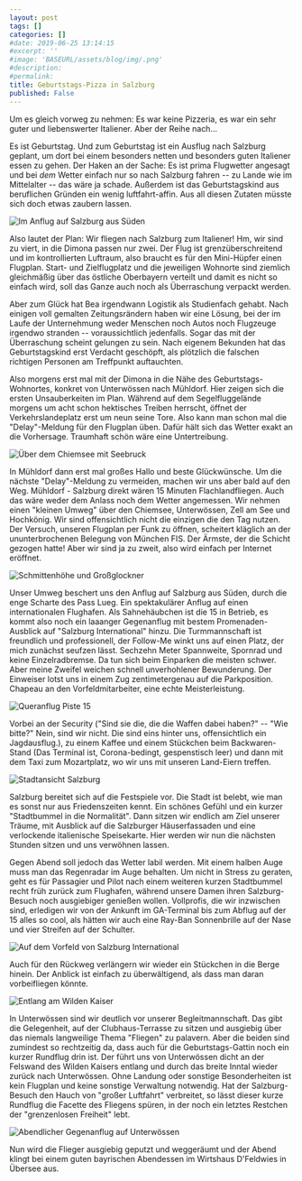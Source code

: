 ```yaml
---
layout: post
tags: []
categories: []
#date: 2019-06-25 13:14:15
#excerpt: ''
#image: 'BASEURL/assets/blog/img/.png'
#description:
#permalink:
title: Geburtstags-Pizza in Salzburg
published: False
---
```

Um es gleich vorweg zu nehmen: Es war keine Pizzeria, es war ein sehr guter und liebenswerter Italiener. Aber der Reihe nach...

Es ist Geburtstag. Und zum Geburtstag ist ein Ausflug nach Salzburg geplant, um dort bei einem besonders netten und besonders guten Italiener essen zu gehen. Der Haken an der Sache: Es ist prima Flugwetter angesagt und bei _dem_ Wetter einfach nur so nach Salzburg fahren -- zu Lande wie im Mittelalter -- das wäre ja schade. Außerdem ist das Geburtstagskind aus beruflichen Gründen ein wenig luftfahrt-affin. Aus all diesen Zutaten müsste sich doch etwas zaubern lassen.

![Im Anflug auf Salzburg aus Süden](/assets/043f2734-5a52-43f3-817a-f149d339570f.jpg)

Also lautet der Plan: Wir fliegen nach Salzburg zum Italiener! Hm, wir sind zu viert, in die Dimona passen nur zwei. Der Flug ist grenzüberschreitend und im kontrollierten Luftraum, also braucht es für den Mini-Hüpfer einen Flugplan. Start- und Zielflugplatz und die jeweiligen Wohnorte sind ziemlich gleichmäßig über das östliche Oberbayern verteilt und damit es nicht so einfach wird, soll das Ganze auch noch als Überraschung verpackt werden.

Aber zum Glück hat Bea irgendwann Logistik als Studienfach gehabt. Nach einigen voll gemalten Zeitungsrändern haben wir eine Lösung, bei der im Laufe der Unternehmung weder Menschen noch Autos noch Flugzeuge irgendwo stranden -- voraussichtlich jedenfalls. Sogar das mit der Überraschung scheint gelungen zu sein. Nach eigenem Bekunden hat das Geburtstagskind erst Verdacht geschöpft, als plötzlich die falschen richtigen Personen am Treffpunkt auftauchten.

Also morgens erst mal mit der Dimona in die Nähe des Geburtstags-Wohnortes, konkret von Unterwössen nach Mühldorf. Hier zeigen sich die ersten Unsauberkeiten im Plan. Während auf dem Segelfluggelände morgens um acht schon hektisches Treiben herrscht, öffnet der Verkehrslandeplatz erst um neun seine Tore. Also kann man schon mal die "Delay"-Meldung für den Flugplan üben. Dafür hält sich das Wetter exakt an die Vorhersage. Traumhaft schön wäre eine Untertreibung.

![Über dem Chiemsee mit Seebruck](/assets/4d052baf-d4e9-427c-a6d0-427f56f80ff2.jpg)

In Mühldorf dann erst mal großes Hallo und beste Glückwünsche. Um die nächste "Delay"-Meldung zu vermeiden, machen wir uns aber bald auf den Weg. Mühldorf - Salzburg direkt wären 15 Minuten Flachlandfliegen. Auch das wäre weder dem Anlass noch dem Wetter angemessen. Wir nehmen einen "kleinen Umweg" über den Chiemsee, Unterwössen, Zell am See und Hochkönig. Wir sind offensichtlich nicht die einzigen die den Tag nutzen. Der Versuch, unseren Flugplan per Funk zu öffnen, scheitert kläglich an der ununterbrochenen Belegung von München FIS. Der Ärmste, der die Schicht gezogen hatte! Aber wir sind ja zu zweit, also wird einfach per Internet eröffnet.

![Schmittenhöhe und Großglockner](/assets/c2847710-c553-48c0-9dea-927061bbf541.jpg)

Unser Umweg beschert uns den Anflug auf Salzburg aus Süden, durch die enge Scharte des Pass Lueg. Ein spektakulärer Anflug auf einen internationalen Flughafen. Als Sahnehäubchen ist die 15 in Betrieb, es kommt also noch ein laaanger Gegenanflug mit bestem Promenaden-Ausblick auf "Salzburg International" hinzu. Die Turmmannschaft ist freundlich und professionell, der Follow-Me winkt uns auf einen Platz, der mich zunächst seufzen lässt. Sechzehn Meter Spannweite, Spornrad und keine Einzelradbremse. Da tun sich beim Einparken die meisten schwer. Aber meine Zweifel weichen schnell unverhohlener Bewunderung. Der Einweiser lotst uns in einem Zug zentimetergenau auf die Parkposition. Chapeau an den Vorfeldmitarbeiter, eine echte Meisterleistung.

![Queranflug Piste 15](/assets/016846d2-3558-4819-a50b-daba8be9a511.jpg)

Vorbei an der Security ("Sind sie die, die die Waffen dabei haben?" -- "Wie bitte?" Nein, sind wir nicht. Die sind eins hinter uns, offensichtlich ein Jagdausflug.), zu einem Kaffee und einem Stückchen beim Backwaren-Stand (Das Terminal ist, Corona-bedingt, gespenstisch leer) und dann mit dem Taxi zum Mozartplatz, wo wir uns mit unseren Land-Eiern treffen.

![Stadtansicht Salzburg](/assets/577601c3-8588-42a3-a4fd-c97a0e8f91ca.jpg)

Salzburg bereitet sich auf die Festspiele vor. Die Stadt ist belebt, wie man es sonst nur aus Friedenszeiten kennt. Ein schönes Gefühl und ein kurzer "Stadtbummel in die Normalität". Dann sitzen wir endlich am Ziel unserer Träume, mit Ausblick auf die Salzburger Häuserfassaden und eine verlockende italienische Speisekarte. Hier werden wir nun die nächsten Stunden sitzen und uns verwöhnen lassen.

Gegen Abend soll jedoch das Wetter labil werden. Mit einem halben Auge muss man das Regenradar im Auge behalten. Um nicht in Stress zu geraten, geht es für Passagier und Pilot nach einem weiteren kurzen Stadtbummel recht früh zurück zum Flughafen, während unsere Damen ihren Salzburg-Besuch noch ausgiebiger genießen wollen. Vollprofis, die wir inzwischen sind, erledigen wir von der Ankunft im GA-Terminal bis zum Abflug auf der 15 alles so cool, als hätten wir auch eine Ray-Ban Sonnenbrille auf der Nase und vier Streifen auf der Schulter.

![Auf dem Vorfeld von Salzburg International](/assets/6083c336-f95e-4dc9-ab39-d9f092199dec.jpg)

Auch für den Rückweg verlängern wir wieder ein Stückchen in die Berge hinein. Der Anblick ist einfach zu überwältigend, als dass man daran vorbeifliegen könnte.

![Entlang am Wilden Kaiser](/assets/12118.jpg)

In Unterwössen sind wir deutlich vor unserer Begleitmannschaft. Das gibt die Gelegenheit, auf der Clubhaus-Terrasse zu sitzen und ausgiebig über das niemals langweilige Thema "Fliegen" zu palavern. Aber die beiden sind zumindest so rechtzeitig da, dass auch für die Geburtstags-Gattin noch ein kurzer Rundflug drin ist. Der führt uns von Unterwössen dicht an der Felswand des Wilden Kaisers entlang und durch das breite Inntal wieder zurück nach Unterwössen. Ohne Landung oder sonstige Besonderheiten ist kein Flugplan und keine sonstige Verwaltung notwendig. Hat der Salzburg-Besuch den Hauch von "großer Luftfahrt" verbreitet, so lässt dieser kurze Rundflug die Facette des Fliegens spüren, in der noch ein letztes Restchen der "grenzenlosen Freiheit" lebt.

![Abendlicher Gegenanflug auf Unterwössen](/assets/12094.jpg)

Nun wird die Flieger ausgiebig geputzt und weggeräumt und der Abend klingt bei einem guten bayrischen Abendessen im Wirtshaus D'Feldwies in Übersee aus.
